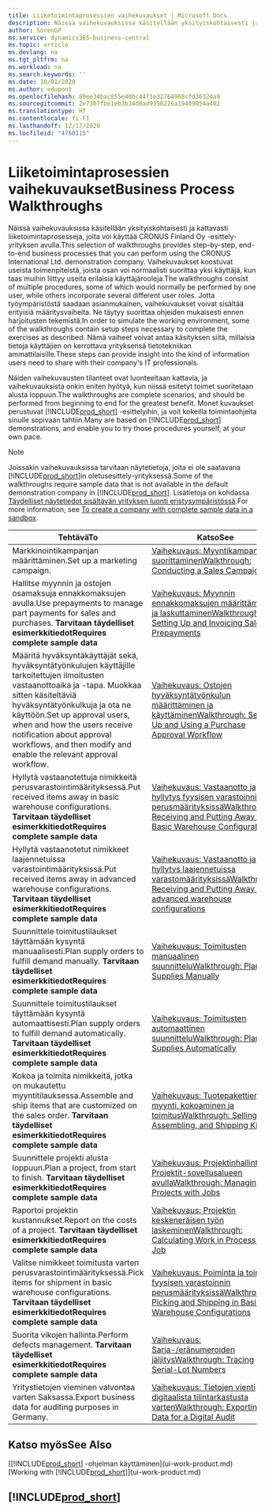 ```yaml
---
title: Liiketoimintaprosessien vaihekuvaukset | Microsoft Docs
description: Näissä vaihekuvauksissa käsitellään yksityiskohtaisesti ja kattavasti liiketoimintaprosesseja, joita voi käyttää CRONUS Finland Oy -esittely-yrityksen avulla.
author: SorenGP
ms.service: dynamics365-business-central
ms.topic: article
ms.devlang: na
ms.tgt_pltfrm: na
ms.workload: na
ms.search.keywords: ''
ms.date: 10/01/2020
ms.author: edupont
ms.openlocfilehash: 89ee34bac855e40bc44f1e32764968cfd36324a9
ms.sourcegitcommit: 2e7307fbe1eb3b34d0ad9356226a19409054a402
ms.translationtype: HT
ms.contentlocale: fi-FI
ms.lasthandoff: 12/17/2020
ms.locfileid: "4760115"
---
```

# <a name="business-process-walkthroughs"></a><span data-ttu-id="e300e-103">Liiketoimintaprosessien vaihekuvaukset</span><span class="sxs-lookup"><span data-stu-id="e300e-103">Business Process Walkthroughs</span></span>

<span data-ttu-id="e300e-104">Näissä vaihekuvauksissa käsitellään yksityiskohtaisesti ja kattavasti liiketoimintaprosesseja, joita voi käyttää CRONUS Finland Oy -esittely-yrityksen avulla.</span><span class="sxs-lookup"><span data-stu-id="e300e-104">This selection of walkthroughs provides step-by-step, end-to-end business processes that you can perform using the CRONUS International Ltd. demonstration company.</span></span> <span data-ttu-id="e300e-105">Vaihekuvaukset koostuvat useista toimenpiteistä, joista osan voi normaalisti suorittaa yksi käyttäjä, kun taas muihin liittyy useita erilaisia käyttäjärooleja.</span><span class="sxs-lookup"><span data-stu-id="e300e-105">The walkthroughs consist of multiple procedures, some of which would normally be performed by one user, while others incorporate several different user roles.</span></span> <span data-ttu-id="e300e-106">Jotta työympäristöstä saadaan asianmukainen, vaihekuvaukset voivat sisältää erityisiä määritysvaiheita. Ne täytyy suorittaa ohjeiden mukaisesti ennen harjoitusten tekemistä.</span><span class="sxs-lookup"><span data-stu-id="e300e-106">In order to simulate the working environment, some of the walkthroughs contain setup steps necessary to complete the exercises as described.</span></span> <span data-ttu-id="e300e-107">Nämä vaiheet voivat antaa käsityksen siitä, millaisia tietoja käyttäjien on kerrottava yrityksensä tietotekniikan ammattilaisille.</span><span class="sxs-lookup"><span data-stu-id="e300e-107">These steps can provide insight into the kind of information users need to share with their company's IT professionals.</span></span>  

 <span data-ttu-id="e300e-108">Näiden vaihekuvausten tilanteet ovat luonteeltaan kattavia, ja vaihekuvauksista onkin eniten hyötyä, kun niissä esitetyt toimet suoritetaan alusta loppuun.</span><span class="sxs-lookup"><span data-stu-id="e300e-108">The walkthroughs are complete scenarios, and should be performed from beginning to end for the greatest benefit.</span></span> <span data-ttu-id="e300e-109">Monet kuvaukset perustuvat [!INCLUDE[prod_short](includes/prod_short.md)] -esittelyihin, ja voit kokeilla toimintaohjeita sinulle sopivaan tahtiin.</span><span class="sxs-lookup"><span data-stu-id="e300e-109">Many are based on [!INCLUDE[prod_short](includes/prod_short.md)] demonstrations, and enable you to try those procedures yourself, at your own pace.</span></span>  

> [!NOTE]
> <span data-ttu-id="e300e-110">Joissakin vaihekuvauksissa tarvitaan näytetietoja, joita ei ole saatavana [!INCLUDE[prod_short](includes/prod_short.md)]in oletusesittely-yrityksessä.</span><span class="sxs-lookup"><span data-stu-id="e300e-110">Some of the walkthroughs require sample data that is not available in the default demonstration company in [!INCLUDE[prod_short](includes/prod_short.md)].</span></span> <span data-ttu-id="e300e-111">Lisätietoja on kohdassa [Täydelliset näytetiedot sisältävän yrityksen luonti eristysympäristössä](across-how-create-sandbox-environment.md#to-create-a-company-with-complete-sample-data-in-a-sandbox).</span><span class="sxs-lookup"><span data-stu-id="e300e-111">For more information, see [To create a company with complete sample data in a sandbox](across-how-create-sandbox-environment.md#to-create-a-company-with-complete-sample-data-in-a-sandbox).</span></span>

|<span data-ttu-id="e300e-112">Tehtävä</span><span class="sxs-lookup"><span data-stu-id="e300e-112">To</span></span>|<span data-ttu-id="e300e-113">Katso</span><span class="sxs-lookup"><span data-stu-id="e300e-113">See</span></span>|  
|--------|---------|  
|<span data-ttu-id="e300e-114">Markkinointikampanjan määrittäminen.</span><span class="sxs-lookup"><span data-stu-id="e300e-114">Set up a marketing campaign.</span></span>|[<span data-ttu-id="e300e-115">Vaihekuvaus: Myyntikampanjan suorittaminen</span><span class="sxs-lookup"><span data-stu-id="e300e-115">Walkthrough: Conducting a Sales Campaign</span></span>](walkthrough-conducting-a-sales-campaign.md)|  
|<span data-ttu-id="e300e-116">Hallitse myynnin ja ostojen osamaksuja ennakkomaksujen avulla.</span><span class="sxs-lookup"><span data-stu-id="e300e-116">Use prepayments to manage part payments for sales and purchases.</span></span> <span data-ttu-id="e300e-117">**Tarvitaan täydelliset esimerkkitiedot**</span><span class="sxs-lookup"><span data-stu-id="e300e-117">**Requires complete sample data**</span></span> |[<span data-ttu-id="e300e-118">Vaihekuvaus: Myynnin ennakkomaksujen määrittäminen ja laskuttaminen</span><span class="sxs-lookup"><span data-stu-id="e300e-118">Walkthrough: Setting Up and Invoicing Sales Prepayments</span></span>](walkthrough-setting-up-and-invoicing-sales-prepayments.md)|  
|<span data-ttu-id="e300e-119">Määritä hyväksyntäkäyttäjät sekä, hyväksyntätyönkulujen käyttäjille tarkoitettujen ilmoitusten vastaanottoaika ja -tapa. Muokkaa sitten käsiteltäviä hyväksyntätyönkulkuja ja ota ne käyttöön.</span><span class="sxs-lookup"><span data-stu-id="e300e-119">Set up approval users, when and how the users receive notification about approval workflows, and then modify and enable the relevant approval workflow.</span></span>|[<span data-ttu-id="e300e-120">Vaihekuvaus: Ostojen hyväksyntätyönkulun määrittäminen ja käyttäminen</span><span class="sxs-lookup"><span data-stu-id="e300e-120">Walkthrough: Setting Up and Using a Purchase Approval Workflow</span></span>](walkthrough-setting-up-and-using-a-purchase-approval-workflow.md)|  
|<span data-ttu-id="e300e-121">Hyllytä vastaanotettuja nimikkeitä perusvarastointimäärityksessä.</span><span class="sxs-lookup"><span data-stu-id="e300e-121">Put received items away in basic warehouse configurations.</span></span> <span data-ttu-id="e300e-122">**Tarvitaan täydelliset esimerkkitiedot**</span><span class="sxs-lookup"><span data-stu-id="e300e-122">**Requires complete sample data**</span></span>|[<span data-ttu-id="e300e-123">Vaihekuvaus: Vastaanotto ja hyllytys fyysisen varastoinnin perusmäärityksissä</span><span class="sxs-lookup"><span data-stu-id="e300e-123">Walkthrough: Receiving and Putting Away in Basic Warehouse Configurations</span></span>](walkthrough-receiving-and-putting-away-in-basic-warehousing.md)|  
|<span data-ttu-id="e300e-124">Hyllytä vastaanotetut nimikkeet laajennetuissa varastointimäärityksissä.</span><span class="sxs-lookup"><span data-stu-id="e300e-124">Put received items away in advanced warehouse configurations.</span></span> <span data-ttu-id="e300e-125">**Tarvitaan täydelliset esimerkkitiedot**</span><span class="sxs-lookup"><span data-stu-id="e300e-125">**Requires complete sample data**</span></span>|[<span data-ttu-id="e300e-126">Vaihekuvaus: Vastaanotto ja hyllytys laajennetuissa varastomäärityksissä</span><span class="sxs-lookup"><span data-stu-id="e300e-126">Walkthrough: Receiving and Putting Away in advanced warehouse configurations</span></span>](walkthrough-receiving-and-putting-away-in-advanced-warehousing.md)|  
|<span data-ttu-id="e300e-127">Suunnittele toimitustilaukset täyttämään kysyntä manuaalisesti.</span><span class="sxs-lookup"><span data-stu-id="e300e-127">Plan supply orders to fulfill demand manually.</span></span> <span data-ttu-id="e300e-128">**Tarvitaan täydelliset esimerkkitiedot**</span><span class="sxs-lookup"><span data-stu-id="e300e-128">**Requires complete sample data**</span></span>|[<span data-ttu-id="e300e-129">Vaihekuvaus: Toimitusten manuaalinen suunnittelu</span><span class="sxs-lookup"><span data-stu-id="e300e-129">Walkthrough: Planning Supplies Manually</span></span>](walkthrough-planning-supplies-manually.md)|  
|<span data-ttu-id="e300e-130">Suunnittele toimitustilaukset täyttämään kysyntä automaattisesti.</span><span class="sxs-lookup"><span data-stu-id="e300e-130">Plan supply orders to fulfill demand automatically.</span></span> <span data-ttu-id="e300e-131">**Tarvitaan täydelliset esimerkkitiedot**</span><span class="sxs-lookup"><span data-stu-id="e300e-131">**Requires complete sample data**</span></span>|[<span data-ttu-id="e300e-132">Vaihekuvaus: Toimitusten automaattinen suunnittelu</span><span class="sxs-lookup"><span data-stu-id="e300e-132">Walkthrough: Planning Supplies Automatically</span></span>](walkthrough-planning-supplies-automatically.md)|  
|<span data-ttu-id="e300e-133">Kokoa ja toimita nimikkeitä, jotka on mukautettu myyntitilauksessa.</span><span class="sxs-lookup"><span data-stu-id="e300e-133">Assemble and ship items that are customized on the sales order.</span></span> <span data-ttu-id="e300e-134">**Tarvitaan täydelliset esimerkkitiedot**</span><span class="sxs-lookup"><span data-stu-id="e300e-134">**Requires complete sample data**</span></span>|[<span data-ttu-id="e300e-135">Vaihekuvaus: Tuotepakettien myynti, kokoaminen ja toimitus</span><span class="sxs-lookup"><span data-stu-id="e300e-135">Walkthrough: Selling, Assembling, and Shipping Kits</span></span>](walkthrough-selling-assembling-and-shipping-kits.md)|  
|<span data-ttu-id="e300e-136">Suunnittele projekti alusta loppuun.</span><span class="sxs-lookup"><span data-stu-id="e300e-136">Plan a project, from start to finish.</span></span> <span data-ttu-id="e300e-137">**Tarvitaan täydelliset esimerkkitiedot**</span><span class="sxs-lookup"><span data-stu-id="e300e-137">**Requires complete sample data**</span></span>|[<span data-ttu-id="e300e-138">Vaihekuvaus: Projektinhallinta Projektit-sovellusalueen avulla</span><span class="sxs-lookup"><span data-stu-id="e300e-138">Walkthrough: Managing Projects with Jobs</span></span>](walkthrough-managing-projects-with-jobs.md)|  
|<span data-ttu-id="e300e-139">Raportoi projektin kustannukset.</span><span class="sxs-lookup"><span data-stu-id="e300e-139">Report on the costs of a project.</span></span> <span data-ttu-id="e300e-140">**Tarvitaan täydelliset esimerkkitiedot**</span><span class="sxs-lookup"><span data-stu-id="e300e-140">**Requires complete sample data**</span></span>|[<span data-ttu-id="e300e-141">Vaihekuvaus: Projektin keskeneräisen työn laskeminen</span><span class="sxs-lookup"><span data-stu-id="e300e-141">Walkthrough: Calculating Work in Process for a Job</span></span>](walkthrough-calculating-work-in-process-for-a-job.md)|  
|<span data-ttu-id="e300e-142">Valitse nimikkeet toimitusta varten perusvarastointimäärityksessä.</span><span class="sxs-lookup"><span data-stu-id="e300e-142">Pick items for shipment in basic warehouse configurations.</span></span> <span data-ttu-id="e300e-143">**Tarvitaan täydelliset esimerkkitiedot**</span><span class="sxs-lookup"><span data-stu-id="e300e-143">**Requires complete sample data**</span></span>|[<span data-ttu-id="e300e-144">Vaihekuvaus: Poiminta ja toimitus fyysisen varastoinnin perusmäärityksissä</span><span class="sxs-lookup"><span data-stu-id="e300e-144">Walkthrough: Picking and Shipping in Basic Warehouse Configurations</span></span>](walkthrough-picking-and-shipping-in-basic-warehousing.md)|  
|<span data-ttu-id="e300e-145">Suorita vikojen hallinta.</span><span class="sxs-lookup"><span data-stu-id="e300e-145">Perform defects management.</span></span> <span data-ttu-id="e300e-146">**Tarvitaan täydelliset esimerkkitiedot**</span><span class="sxs-lookup"><span data-stu-id="e300e-146">**Requires complete sample data**</span></span>|[<span data-ttu-id="e300e-147">Vaihekuvaus: Sarja-/eränumeroiden jäljitys</span><span class="sxs-lookup"><span data-stu-id="e300e-147">Walkthrough: Tracing Serial-Lot Numbers</span></span>](walkthrough-tracing-serial-lot-numbers.md)|
|<span data-ttu-id="e300e-148">Yritystietojen vieminen valvontaa varten Saksassa.</span><span class="sxs-lookup"><span data-stu-id="e300e-148">Export business data for auditing purposes in Germany.</span></span>|[<span data-ttu-id="e300e-149">Vaihekuvaus: Tietojen vienti digitaalista tilintarkastusta varten</span><span class="sxs-lookup"><span data-stu-id="e300e-149">Walkthrough: Exporting Data for a Digital Audit</span></span>](LocalFunctionality/Germany/walkthrough-exporting-data-for-a-digital-audit.md)|

## <a name="see-also"></a><span data-ttu-id="e300e-150">Katso myös</span><span class="sxs-lookup"><span data-stu-id="e300e-150">See Also</span></span>

<span data-ttu-id="e300e-151">[[!INCLUDE[prod_short](includes/prod_short.md)] -ohjelman käyttäminen](ui-work-product.md)</span><span class="sxs-lookup"><span data-stu-id="e300e-151">[Working with [!INCLUDE[prod_short](includes/prod_short.md)]](ui-work-product.md)</span></span>  

## [!INCLUDE[prod_short](includes/free_trial_md.md)]  

